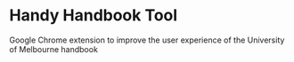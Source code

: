 # Handy Handbook Tool
Google Chrome extension to improve the user experience of the University of Melbourne handbook
